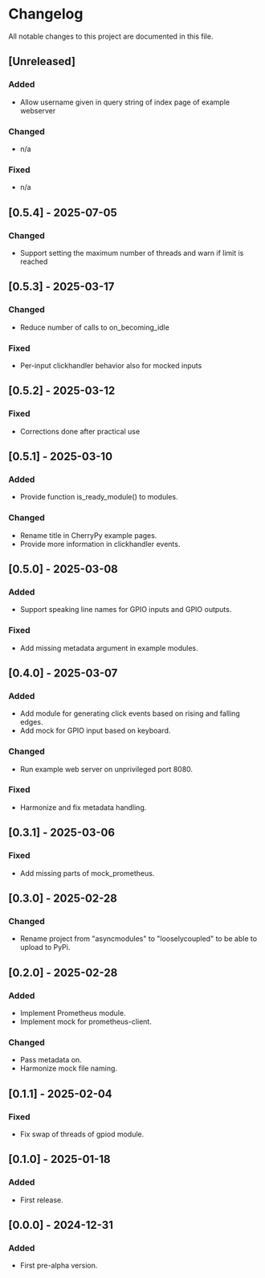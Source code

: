 # Changelog

All notable changes to this project are documented in this file.

## [Unreleased]

### Added

- Allow username given in query string of index page of example webserver

### Changed

- n/a

### Fixed

- n/a

## [0.5.4] - 2025-07-05

### Changed

- Support setting the maximum number of threads and warn if limit is reached

## [0.5.3] - 2025-03-17

### Changed

- Reduce number of calls to on_becoming_idle

### Fixed

- Per-input clickhandler behavior also for mocked inputs

## [0.5.2] - 2025-03-12

### Fixed

- Corrections done after practical use

## [0.5.1] - 2025-03-10

### Added

- Provide function is_ready_module() to modules.

### Changed

- Rename title in CherryPy example pages.
- Provide more information in clickhandler events.

## [0.5.0] - 2025-03-08

### Added

- Support speaking line names for GPIO inputs and GPIO outputs.

### Fixed

- Add missing metadata argument in example modules.

## [0.4.0] - 2025-03-07

### Added

- Add module for generating click events based on rising and falling edges.
- Add mock for GPIO input based on keyboard.

### Changed

- Run example web server on unprivileged port 8080.

### Fixed

- Harmonize and fix metadata handling.

## [0.3.1] - 2025-03-06

### Fixed

- Add missing parts of mock_prometheus.

## [0.3.0] - 2025-02-28

### Changed

- Rename project from "asyncmodules" to "looselycoupled" to be able to upload to PyPi.

## [0.2.0] - 2025-02-28

### Added

- Implement Prometheus module.
- Implement mock for prometheus-client.

### Changed

- Pass metadata on.
- Harmonize mock file naming.

## [0.1.1] - 2025-02-04

### Fixed

- Fix swap of threads of gpiod module.

## [0.1.0] - 2025-01-18

### Added

- First release.

## [0.0.0] - 2024-12-31

### Added

- First pre-alpha version.
